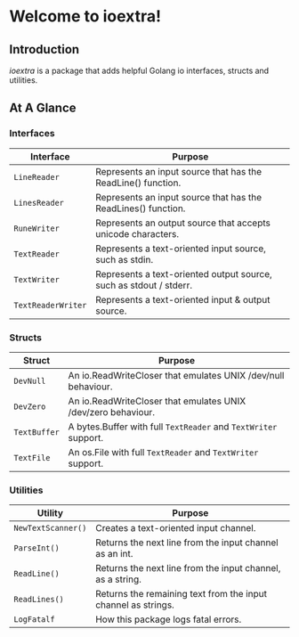 # Welcome to ioextra!

## Introduction

_ioextra_ is a package that adds helpful Golang io interfaces, structs and utilities.

## At A Glance

### Interfaces

Interface          | Purpose
-------------------|---------
`LineReader`       | Represents an input source that has the ReadLine() function.
`LinesReader`      | Represents an input source that has the ReadLines() function.
`RuneWriter`       | Represents an output source that accepts unicode characters.
`TextReader`       | Represents a text-oriented input source, such as stdin.
`TextWriter`       | Represents a text-oriented output source, such as stdout / stderr.
`TextReaderWriter` | Represents a text-oriented input & output source.

### Structs

Struct       | Purpose
-------------|--------
`DevNull`    | An io.ReadWriteCloser that emulates UNIX /dev/null behaviour.
`DevZero`    | An io.ReadWriteCloser that emulates UNIX /dev/zero behaviour.
`TextBuffer` | A bytes.Buffer with full `TextReader` and `TextWriter` support.
`TextFile`   | An os.File with full `TextReader` and `TextWriter` support.

### Utilities

Utility            | Purpose
-------------------|--------
`NewTextScanner()` | Creates a text-oriented input channel.
`ParseInt()`       | Returns the next line from the input channel as an int.
`ReadLine()`       | Returns the next line from the input channel, as a string.
`ReadLines()`      | Returns the remaining text from the input channel as strings.
`LogFatalf`        | How this package logs fatal errors.